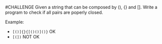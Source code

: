#CHALLENGE
Given a string that can be composed by (), {} and []. Write a program to check if all pairs are poperly closed.

Example:
* `[()]{}{[()()]()}` OK
* `[(])` NOT OK